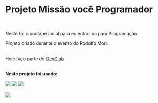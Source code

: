 <h1> Projeto Missão você Programador</h1>
<br>
<p>Neste foi o pontapé incial para eu entrar na para Programação.</p>
<p>Projeto criado durante o evento do Rodolfo Mori.</p>
<br>
Hoje faço parte do <a href="https://rodolfomori.com/devclub">DevClub</a>
<br>
<br>
<p><b>Neste projeto foi usado:</b></p>

<img src="https://img.shields.io/badge/HTML5-E34F26?style=for-the-badge&logo=html5&logoColor=white"/>
<img src="https://img.shields.io/badge/CSS3-1572B6?style=for-the-badge&logo=css3&logoColor=white"/>
<img src="https://img.shields.io/badge/JavaScript-323330?style=for-the-badge&logo=javascript&logoColor=F7DF1E"/>
<br>
<br>
<img src="https://github.com/Max-Henrick/Primeiro-Projeto-criado---Missao-programador-do-Zero/blob/master/Descktop.png?raw=true"/>

